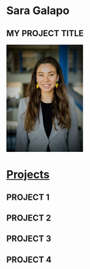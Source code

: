 # __Sara Galapo__
## MY PROJECT TITLE
<img src= "https://github.com/SaraGalapo/test/blob/main/profile.jpeg?raw=true" width="200" height= "280">

# [Projects](https://github.com/SaraGalapo/test/tree/main)


## PROJECT 1

## PROJECT 2

## PROJECT 3

## PROJECT 4
